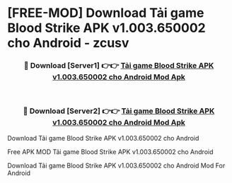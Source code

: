 # [FREE-MOD] Download Tải game Blood Strike APK v1.003.650002 cho Android - zcusv


<div align="center">
<h3>🔴 Download [Server1] 👉👉 <a href="https://apk-comot.site?title=Tải_game_Blood_Strike_APK_v1.003.650002_cho_Android">Tải game Blood Strike APK v1.003.650002 cho Android Mod Apk</a></h3><br>

<h3>🔴 Download [Server2] 👉👉 <a href="https://apk-comot.site?title=Tải_game_Blood_Strike_APK_v1.003.650002_cho_Android">Tải game Blood Strike APK v1.003.650002 cho Android Mod Apk</a></h3>
</div>



Download Tải game Blood Strike APK v1.003.650002 cho Android 

Free APK MOD Tải game Blood Strike APK v1.003.650002 cho Android 

Download Tải game Blood Strike APK v1.003.650002 cho Android Mod For Android
